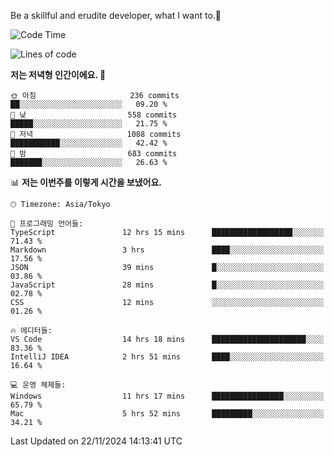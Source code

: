 Be a skillful and erudite developer, what I want to.👶

<!--START_SECTION:waka-->
![Code Time](http://img.shields.io/badge/Code%20Time-1%2C410%20hrs%2039%20mins-blue)

![Lines of code](https://img.shields.io/badge/%EC%A0%80%EB%8A%94%20%EC%97%AC%ED%83%9C%EA%B9%8C%EC%A7%80%20-903.4%20thousand%20%EC%A4%84%EC%9D%98%20%EC%BD%94%EB%93%9C%EB%A5%BC%20%EC%9E%91%EC%84%B1%ED%96%88%EC%96%B4%EC%9A%94.-blue)

**저는 저녁형 인간이에요. 🦉** 

```text
🌞 아침                     236 commits         ██░░░░░░░░░░░░░░░░░░░░░░░   09.20 % 
🌆 낮　                     558 commits         █████░░░░░░░░░░░░░░░░░░░░   21.75 % 
🌃 저녁                     1088 commits        ███████████░░░░░░░░░░░░░░   42.42 % 
🌙 밤　                     683 commits         ███████░░░░░░░░░░░░░░░░░░   26.63 % 
```


📊 **저는 이번주를 이렇게 시간을 보냈어요.** 

```text
🕑︎ Timezone: Asia/Tokyo

💬 프로그래밍 언어들: 
TypeScript               12 hrs 15 mins      ██████████████████░░░░░░░   71.43 % 
Markdown                 3 hrs               ████░░░░░░░░░░░░░░░░░░░░░   17.56 % 
JSON                     39 mins             █░░░░░░░░░░░░░░░░░░░░░░░░   03.86 % 
JavaScript               28 mins             █░░░░░░░░░░░░░░░░░░░░░░░░   02.78 % 
CSS                      12 mins             ░░░░░░░░░░░░░░░░░░░░░░░░░   01.26 % 

🔥 에디터들: 
VS Code                  14 hrs 18 mins      █████████████████████░░░░   83.36 % 
IntelliJ IDEA            2 hrs 51 mins       ████░░░░░░░░░░░░░░░░░░░░░   16.64 % 

💻 운영 체제들: 
Windows                  11 hrs 17 mins      ████████████████░░░░░░░░░   65.79 % 
Mac                      5 hrs 52 mins       █████████░░░░░░░░░░░░░░░░   34.21 % 
```


 Last Updated on 22/11/2024 14:13:41 UTC
<!--END_SECTION:waka-->
